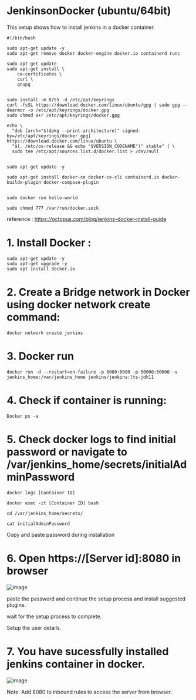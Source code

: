 # JenkinsonDocker (ubuntu/64bit)
This setup shows how to install jenkins in a docker container.

```
#!/bin/bash

sudo apt-get update -y
sudo apt-get remove docker docker-engine docker.io containerd runc

sudo apt-get update
sudo apt-get install \
    ca-certificates \
    curl \
    gnupg


sudo install -m 0755 -d /etc/apt/keyrings
curl -fsSL https://download.docker.com/linux/ubuntu/gpg | sudo gpg --dearmor -o /etc/apt/keyrings/docker.gpg
sudo chmod a+r /etc/apt/keyrings/docker.gpg

echo \
  "deb [arch="$(dpkg --print-architecture)" signed-by=/etc/apt/keyrings/docker.gpg] https://download.docker.com/linux/ubuntu \
  "$(. /etc/os-release && echo "$VERSION_CODENAME")" stable" | \
  sudo tee /etc/apt/sources.list.d/docker.list > /dev/null


sudo apt-get update -y

sudo apt-get install docker-ce docker-ce-cli containerd.io docker-buildx-plugin docker-compose-plugin


sudo docker run hello-world

sudo chmod 777 /var/run/docker.sock

```

reference : https://octopus.com/blog/jenkins-docker-install-guide

# 1. Install Docker : 

```
sudo apt-get update -y
sudu apt-get upgrade -y
sudo apt install docker.io
```

# 2. Create a Bridge network in Docker using docker network create command: 
```
docker network create jenkins
```
# 3. Docker run 
```
docker run -d --restart=on-failure -p 8080:8080 -p 50000:50000 -v jenkins_home:/var/jenkins_home jenkins/jenkins:lts-jdk11
```
# 4. Check if container is running:
```
Docker ps -a
```
# 5. Check docker logs to find initial password or navigate to /var/jenkins_home/secrets/initialAdminPassword

```
docker logs [Container ID] 
```
```
docker exec -it [Container ID] bash

cd /var/jenkins_home/secrets/

cat initialAdminPassword
```
Copy and paste password during installation

# 6. Open https://[Server id]:8080 in browser 

![image](https://user-images.githubusercontent.com/52039971/198523088-6e2791e4-79e2-43fe-a36c-dfde595be3ae.png)

paste the password and continue the setup process and install suggested plugins.

wait for the setup process to complete.

Setup the user details.

# 7. You have sucessfully installed jenkins container in docker.
![image](https://user-images.githubusercontent.com/52039971/198523829-f1e00662-ec49-462e-a6ab-a53a3806872a.png)


Note: Add 8080 to inbound rules to access the server from browser.
